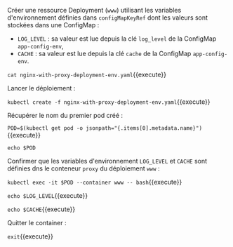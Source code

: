 Créer une ressource Deployment (`www`) utilisant les variables d'environnement définies dans `configMapKeyRef` dont les valeurs sont stockées dans une ConfigMap :
- `LOG_LEVEL` : sa valeur est lue depuis la clé `log_level` de la ConfigMap `app-config-env`,
- `CACHE` : sa valeur est lue depuis la clé `cache` de la ConfigMap `app-config-env`.

`cat nginx-with-proxy-deployment-env.yaml`{{execute}}

Lancer le déploiement :

`kubectl create -f nginx-with-proxy-deployment-env.yaml`{{execute}}

Récupérer le nom du premier pod créé :

`POD=$(kubectl get pod -o jsonpath="{.items[0].metadata.name}")`{{execute}}

`echo $POD`

Confirmer que les variables d'environnement `LOG_LEVEL` et `CACHE` sont définies dns le conteneur `proxy` du déploiement `www` :

`kubectl exec -it $POD --container www -- bash`{{execute}}

`echo $LOG_LEVEL`{{execute}}

`echo $CACHE`{{execute}}

Quitter le container :

`exit`{{execute}}
